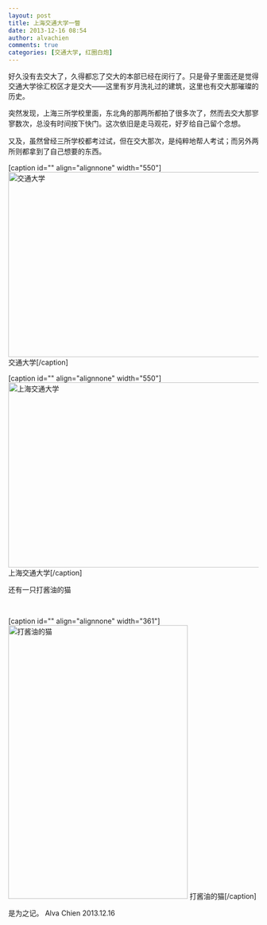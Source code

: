 ```yaml
---
layout: post
title: 上海交通大学一瞥
date: 2013-12-16 08:54
author: alvachien
comments: true
categories: [交通大学, 红圈白炮]
---
```

好久没有去交大了，久得都忘了交大的本部已经在闵行了。只是骨子里面还是觉得交通大学徐汇校区才是交大——这里有岁月洗礼过的建筑，这里也有交大那璀璨的历史。

<span style="line-height: 1.5em;">突然发现，上海三所学校里面，东北角的那两所都拍了很多次了，然而去交大那寥寥数次，总没有时间按下快门。这次依旧是走马观花，好歹给自己留个念想。</span>

<span style="line-height: 1.5em;">又及，虽然曾经三所学校都考过试，但在交大那次，是纯粹地帮人考试；而另外两所则都拿到了自己想要的东西。</span>

[caption id="" align="alignnone" width="550"]<img alt="交通大学" src="http://b.hiphotos.bdimg.com/album/s%3D550%3Bq%3D90%3Bc%3Dxiangce%2C100%2C100/sign=03dfc06160d0f703e2b295d938c12000/622762d0f703918f2920abbc533d269758eec4d7.jpg?referer=5de68b72369b033b759fc8ea24cd&amp;x=.jpg" width="550" height="372" /> 交通大学[/caption]

[caption id="" align="alignnone" width="550"]<a href="http://h.hiphotos.bdimg.com/album/s%3D550%3Bq%3D90%3Bc%3Dxiangce%2C100%2C100/sign=cf9e866bd62a283447a6360e6b8eb8d7/242dd42a2834349bacfcf8f3cbea15ce37d3beca.jpg?referer=0c0bdf9f8f1001e9172b203ffac8&amp;x=.jpg"><img alt="上海交通大学" src="http://h.hiphotos.bdimg.com/album/s%3D550%3Bq%3D90%3Bc%3Dxiangce%2C100%2C100/sign=cf9e866bd62a283447a6360e6b8eb8d7/242dd42a2834349bacfcf8f3cbea15ce37d3beca.jpg?referer=0c0bdf9f8f1001e9172b203ffac8&amp;x=.jpg" width="550" height="372" /></a> 上海交通大学[/caption]

还有一只打酱油的猫

&nbsp;

[caption id="" align="alignnone" width="361"]<a href="http://f.hiphotos.bdimg.com/album/s%3D550%3Bq%3D90%3Bc%3Dxiangce%2C100%2C100/sign=34d1085e952bd40746c7d3f84bb2ef6c/aa18972bd40735fadb38d8cf9c510fb30e2408ff.jpg?referer=4e780a313b12b31b9e7bf9196896&amp;x=.jpg"><img alt="打酱油的猫" src="http://f.hiphotos.bdimg.com/album/s%3D550%3Bq%3D90%3Bc%3Dxiangce%2C100%2C100/sign=34d1085e952bd40746c7d3f84bb2ef6c/aa18972bd40735fadb38d8cf9c510fb30e2408ff.jpg?referer=4e780a313b12b31b9e7bf9196896&amp;x=.jpg" width="361" height="550" /></a> 打酱油的猫[/caption]

<span style="line-height: 1.5em;">是为之记。
Alva Chien
2013.12.16</span>

